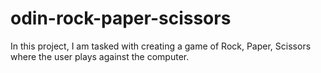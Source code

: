 # odin-rock-paper-scissors
In this project, I am tasked with creating a game of Rock, Paper, Scissors where the user plays against the computer.